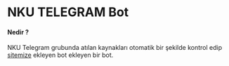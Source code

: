 <h1>NKU TELEGRAM Bot</h1>
<h4>Nedir ?</h4>
<p>NKU Telegram grubunda atılan kaynakları otomatik bir şekilde kontrol edip <a href="http://212.47.245.158/" >sitemize</a> ekleyen bot ekleyen bir bot.</p>
